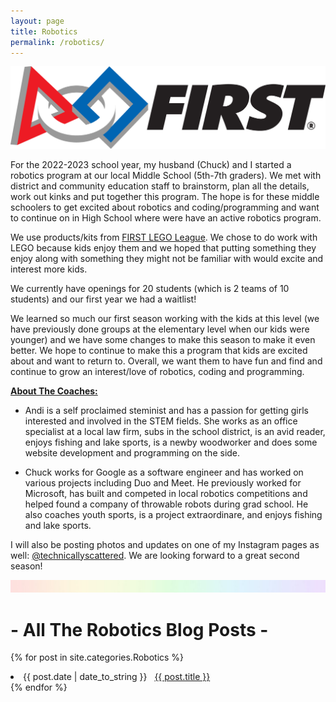 ```yaml
---
layout: page
title: Robotics
permalink: /robotics/
---
```


![Lego Header](/images/FIRST.jpeg)

For the 2022-2023 school year, my husband (Chuck) and I started a robotics program at our local Middle School (5th-7th graders). We met with district and community education staff to brainstorm, plan all the details, work out kinks and put together this program. The hope is for these middle schoolers to get excited about robotics and coding/programming and want to continue on in High School where were have an active robotics program. 

We use products/kits from [FIRST LEGO League](https://www.firstinspires.org/robotics/fll/what-is-first-lego-league). We chose to do work with LEGO because kids enjoy them and we hoped that putting something they enjoy along with something they might not be familiar with would excite and interest more kids. 

We currently have openings for 20 students (which is 2 teams of 10 students) and our first year we had a waitlist!

We learned so much our first season working with the kids at this level (we have previously done groups at the elementary level when our kids were younger) and we have some changes to make this season to make it even better. We hope to continue to make this a program that kids are excited about and want to return to. Overall, we want them to have fun and find and continue to grow an interest/love of robotics, coding and programming.

**<span style="text-decoration: underline">About The Coaches:</span>**
* Andi is a self proclaimed steminist and has a passion for getting girls interested and involved in the STEM fields. She works as an office specialist at a local law firm, subs in the school district, is an avid reader, enjoys fishing and lake sports, is a newby woodworker and does some website development and programming on the side. 

* Chuck works for Google as a software engineer and has worked on various projects including Duo and Meet. He previously worked for Microsoft, has built and competed in local robotics competitions and helped found a company of throwable robots during grad school. He also coaches youth sports, is a project extraordinare, and enjoys fishing and lake sports.

I will also be posting photos and updates on one of my Instagram pages as well: [@technicallyscattered](https://www.instagram.com/technicallyscattered/). We are looking forward to a great second season!

![header](/images/SkinnyRainbow.jpg)

# - All The Robotics Blog Posts -
{% for post in site.categories.Robotics %}
 <li><span>{{ post.date | date_to_string }}</span> &nbsp; <a href="{{ post.url }}">{{ post.title }}</a></li>
{% endfor %}